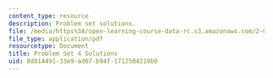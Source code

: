 ```yaml
---
content_type: resource
description: Problem set solutions.
file: /media/https%3A/open-learning-course-data-rc.s3.amazonaws.com/2-004-dynamics-and-control-ii-spring-2008/8d81449133e9ad07b94f1712504219b9_ps4soln.pdf
file_type: application/pdf
resourcetype: Document
title: Problem Set 4 Solutions
uid: 8d814491-33e9-ad07-b94f-1712504219b9
---
```

